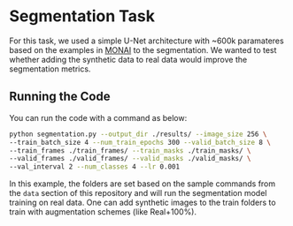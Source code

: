 # Segmentation Task
For this task, we used a simple U-Net architecture with ~600k paramateres based on the examples in [MONAI](https://monai.io/) to the segmentation. We wanted to test whether adding the synthetic data to real data would improve the segmentation metrics.
## Running the Code
You can run the code with a command as below:
```bash
python segmentation.py --output_dir ./results/ --image_size 256 \
--train_batch_size 4 --num_train_epochs 300 --valid_batch_size 8 \
--train_frames ./train_frames/ --train_masks ./train_masks/ \
--valid_frames ./valid_frames/ --valid_masks ./valid_masks/ \
--val_interval 2 --num_classes 4 --lr 0.001
```
In this example, the folders are set based on the sample commands from the `data` section of this repository and will run the segmentation model training on real data. One can add synthetic images to the train folders to train with augmentation schemes (like Real+100%). 
